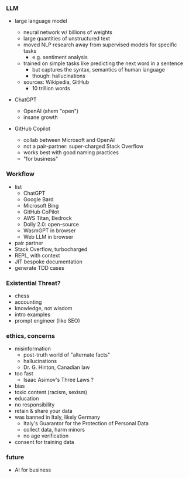 
### LLM 

- large language model
    - neural network w/ billions of weights
    - large quantities of unstructured text
    - moved NLP research away from supervised models for specific tasks
        - e.g. sentiment analysis 
    - trained on simple tasks like predicting the next word in a sentence
        - but captures the syntax, semantics of human language
        - though: hallucinations
    - sources: Wikipedia, GitHub
        - 10 trillion words

- ChatGPT
    - OpenAI (ahem "open")
    - insane growth 

- GitHub Copilot
    - collab between Microsoft and OpenAI
    - not a pair-partner: super-charged Stack Overflow
    - works best with good naming practices
    - "for business" 

### Workflow

- list
    - ChatGPT
    - Google Bard
    - Microsoft Bing
    - GitHub CoPilot
    - AWS Titan, Bedrock
    - Dolly 2.0: open-source
    - WasmGPT in browser
    - Web LLM in browser
- pair partner
- Stack Overflow, turbocharged
- REPL, with context
- JIT bespoke documentation 
- generate TDD cases

### Existential Threat? 

- chess
- accounting
- knowledge, not wisdom
- intro examples
- prompt engineer (like SEO)

### ethics, concerns

- misinformation
    - post-truth world of "alternate facts"
    - hallucinations
    - Dr. G. Hinton, Canadian law
- too fast
    - Isaac Asimov's Three Laws ?
- bias
- toxic content (racism, sexism)
- education
- no responsibility
- retain & share your data 
- was banned in Italy, likely Germany
    - Italy's Guarantor for the Protection of Personal Data 
    - collect data, harm minors
    - no age verification
- consent for training data

### future

- AI for business
